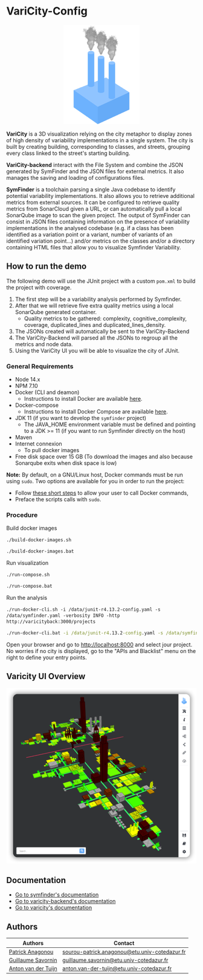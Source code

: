 # VariCity-Config

<p align="center">
<img src="varicity/public/images/logovaricity.gif" width="200" alt="Logo"/>
</p>

**VariCity** is a 3D visualization relying on the city metaphor to display zones of high density of variability
implementations in a single system. The city is built by creating building, corresponding to classes, and streets,
grouping every class linked to the street's starting building.

**VariCity-backend** interact with the File System and combine the JSON generated by SymFinder and the JSON files for external metrics. It also manages the saving and loading of configurations files.

**SymFinder** is a toolchain parsing a single Java codebase to identify potential variability implementations.
It also allows you to retrieve additional metrics from external sources. It can be configured to retrieve quality metrics from SonarCloud given a URL, or can automatically pull a local SonarQube image to scan the given project.
The output of SymFinder can consist in JSON files containing information on the presence of variability implementations in the analysed codebase (e.g. if a class has been identified as a variation point or a variant, number of variants of an identified variation point…) and/or 
metrics on the classes and/or a directory containing HTML files that allow you to visualize Symfinder Variability.

## How to run the demo

The following demo will use the JUnit project with a custom ``pom.xml`` to build the project with coverage.
1. The first step will be a variability analysis performed by Symfinder.
2. After that we will retrieve five extra quality metrics using a local SonarQube generated container. 
   * Quality metrics to be gathered: complexity, cognitive_complexity, coverage, duplicated_lines and duplicated_lines_density.
3. The JSONs created will automatically be sent to the VariCity-Backend
4. The VariCity-Backend will parsed all the JSONs to regroup all the metrics and node data.
5. Using the VariCity UI you will be able to visualize the city of JUnit.


### General Requirements

- Node 14.x
- NPM 7.10
- Docker (CLI and deamon)
  - Instructions to install Docker are available [here](https://docs.docker.com/get-docker/).
- Docker-compose
  - Instructions to install Docker Compose are available [here](https://docs.docker.com/compose/install/#install-compose).
- JDK 11 (if you want to develop the `symfinder` project)
  - The JAVA_HOME environment variable must be defined and pointing to a JDK >= 11 (if you want to run Symfinder directly on the host)
- Maven
- Internet connexion
  - To pull docker images
- Free disk space over 15 GB (To download the images and also because Sonarqube exits when disk space is low)

**Note:** By default, on a GNU/Linux host, Docker commands must be run using `sudo`.
Two options are available for you in order to run the project:
- Follow [these short steps](https://docs.docker.com/install/linux/linux-postinstall/#manage-docker-as-a-non-root-user) to allow your user to call Docker commands,
- Preface the scripts calls with `sudo`.

### Procedure

Build docker images
```shell
./build-docker-images.sh
```

```bat
./build-docker-images.bat
```

Run visualization
```shell
./run-compose.sh
```

```bat
./run-compose.bat
```

Run the analysis
```shell
./run-docker-cli.sh -i /data/junit-r4.13.2-config.yaml -s /data/symfinder.yaml -verbosity INFO -http http://varicityback:3000/projects
```

```bat
./run-docker-cli.bat -i /data/junit-r4.13.2-config.yaml -s /data/symfinder.yaml -verbosity INFO -http http://varicityback:3000/projects
```



Open your browser and go to [http://localhost:8000](http://localhost:8000) and select jour project. 
No worries if no city is displayed, go to the "APIs and Blacklist" menu on the right to define your entry points.

## Varicity UI Overview

<p align="center">
<img src="readme_files/varicity/Varicity_Demo.png" width="800" alt="Varicity UI"/>
</p>

## Documentation
- [Go to symfinder's documentation](./symfinder/README.md)
- [Go to varicity-backend's documentation](./varicity-backend/README.md)
- [Go to varicity's documentation](./varicity/README.md)

## Authors

 | Authors                                                     | Contact|
|-------------------------------------------------------------| ----------------------------------------------------------|
 | [Patrick Anagonou](https://github.com/anagonousourou)       | [sourou-patrick.anagonou@etu.univ-cotedazur.fr](mailto:sourou-patrick.anagonou@etu.univ-cotedazur.fr)|
 | [Guillaume Savornin](https://github.com/GuillaumeSavornin)  | [guillaume.savornin@etu.univ-cotedazur.fr](mailto:guillaume.savornin@etu.univ-cotedazur.fr)|
 | [Anton van der Tuijn](https://github.com/Anton-vanderTuijn) | [anton.van-der-tuijn@etu.univ-cotedazur.fr](mailto:anton.van-der-tuijn@etu.univ-cotedazur.fr)|

